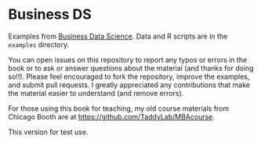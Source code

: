 # Business DS
Examples from [Business Data Science](https://www.amazon.com/Business-Data-Science-Combining-Accelerate/dp/1260452778).  Data and R scripts are in the `examples` directory.  

You can open issues on this repository to report any typos or errors in the book or to ask or answer questions about the material (and thanks for doing so!!).  Please feel encouraged to fork the repository, improve the examples, and submit pull requests.  I greatly appreciated any contributions that make the material easier to understand (and remove errors).

For those using this book for teaching, my old course materials from Chicago Booth are at https://github.com/TaddyLab/MBAcourse.

This version for test use. 
